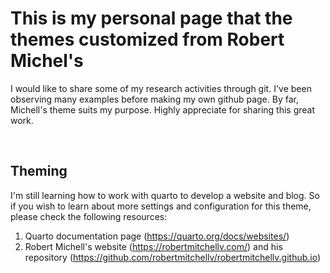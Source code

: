 # This is my personal page that the themes customized from Robert Michel's

I would like to share some of my research activities through git. I've been observing many examples before making my own github page. By far, Michell's theme suits my purpose. Highly appreciate for sharing this great work.

<br>

## Theming

I'm still learning how to work with quarto to develop a website and blog. So if you wish to learn about more settings and configuration for this theme, please check the following resources:

1. Quarto documentation page (https://quarto.org/docs/websites/)
2. Robert Michell's website (https://robertmitchellv.com/) and his repository (https://github.com/robertmitchellv/robertmitchellv.github.io)
